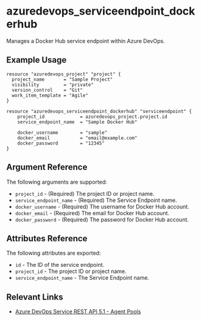# azuredevops_serviceendpoint_dockerhub
Manages a Docker Hub service endpoint within Azure DevOps.

## Example Usage

```hcl
resource "azuredevops_project" "project" {
  project_name       = "Sample Project"
  visibility         = "private"
  version_control    = "Git"
  work_item_template = "Agile"
}

resource "azuredevops_serviceendpoint_dockerhub" "serviceendpoint" {
	project_id             = azuredevops_project.project.id
	service_endpoint_name  = "Sample Docker Hub"

    docker_username        = "sample"
    docker_email           = "email@example.com" 
    docker_password        = "12345"
}
```

## Argument Reference

The following arguments are supported:

* `project_id` - (Required) The project ID or project name.
* `service_endpoint_name` - (Required) The Service Endpoint name.
* `docker_username` - (Required) The username for Docker Hub account.
* `docker_email` - (Required) The email for Docker Hub account.
* `docker_password` - (Required) The password for Docker Hub account.

## Attributes Reference

The following attributes are exported:

* `id` - The ID of the service endpoint.
* `project_id` - The project ID or project name.
* `service_endpoint_name` - The Service Endpoint name.

## Relevant Links
* [Azure DevOps Service REST API 5.1 - Agent Pools](https://docs.microsoft.com/en-us/rest/api/azure/devops/serviceendpoint/endpoints?view=azure-devops-rest-5.1)
